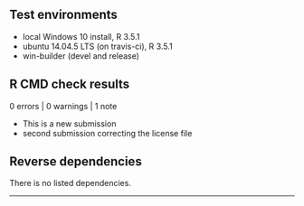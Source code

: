 ## Test environments
* local Windows 10 install, R 3.5.1
* ubuntu 14.04.5 LTS (on travis-ci), R 3.5.1
* win-builder (devel and release)

## R CMD check results

0 errors | 0 warnings | 1 note

* This is a new submission
* second submission correcting the license file

## Reverse dependencies

There is no listed dependencies.

---